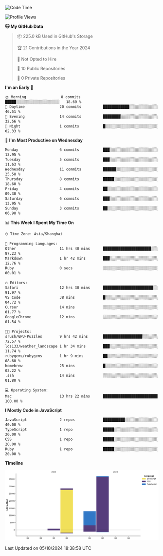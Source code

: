 <!--
**PascalDai/PascalDai** is a ✨ _special_ ✨ repository because its `README.md` (this file) appears on your GitHub profile.

Here are some ideas to get you started:

- 🔭 I’m currently working on ...
- 🌱 I’m currently learning ...
- 👯 I’m looking to collaborate on ...
- 🤔 I’m looking for help with ...
- 💬 Ask me about ...
- 📫 How to reach me: ...
- 😄 Pronouns: ...
- ⚡ Fun fact: ...
-->

<!--START_SECTION:waka-->
![Code Time](http://img.shields.io/badge/Code%20Time-609%20hrs%2014%20mins-blue)

![Profile Views](http://img.shields.io/badge/Profile%20Views-0-blue)

**🐱 My GitHub Data** 

> 📦 225.0 kB Used in GitHub's Storage 
 > 
> 🏆 21 Contributions in the Year 2024
 > 
> 🚫 Not Opted to Hire
 > 
> 📜 10 Public Repositories 
 > 
> 🔑 0 Private Repositories 
 > 
**I'm an Early 🐤** 

```text
🌞 Morning                8 commits           █████░░░░░░░░░░░░░░░░░░░░   18.60 % 
🌆 Daytime                20 commits          ████████████░░░░░░░░░░░░░   46.51 % 
🌃 Evening                14 commits          ████████░░░░░░░░░░░░░░░░░   32.56 % 
🌙 Night                  1 commits           █░░░░░░░░░░░░░░░░░░░░░░░░   02.33 % 
```
📅 **I'm Most Productive on Wednesday** 

```text
Monday                   6 commits           ███░░░░░░░░░░░░░░░░░░░░░░   13.95 % 
Tuesday                  5 commits           ███░░░░░░░░░░░░░░░░░░░░░░   11.63 % 
Wednesday                11 commits          ██████░░░░░░░░░░░░░░░░░░░   25.58 % 
Thursday                 8 commits           █████░░░░░░░░░░░░░░░░░░░░   18.60 % 
Friday                   4 commits           ██░░░░░░░░░░░░░░░░░░░░░░░   09.30 % 
Saturday                 6 commits           ███░░░░░░░░░░░░░░░░░░░░░░   13.95 % 
Sunday                   3 commits           ██░░░░░░░░░░░░░░░░░░░░░░░   06.98 % 
```


📊 **This Week I Spent My Time On** 

```text
🕑︎ Time Zone: Asia/Shanghai

💬 Programming Languages: 
Other                    11 hrs 40 mins      ██████████████████████░░░   87.23 % 
Markdown                 1 hr 42 mins        ███░░░░░░░░░░░░░░░░░░░░░░   12.76 % 
Ruby                     0 secs              ░░░░░░░░░░░░░░░░░░░░░░░░░   00.01 % 

🔥 Editors: 
Safari                   12 hrs 30 mins      ███████████████████████░░   91.97 % 
VS Code                  38 mins             █░░░░░░░░░░░░░░░░░░░░░░░░   04.72 % 
Cursor                   14 mins             ░░░░░░░░░░░░░░░░░░░░░░░░░   01.77 % 
GoogleChrome             12 mins             ░░░░░░░░░░░░░░░░░░░░░░░░░   01.54 % 

🐱‍💻 Projects: 
srush/GPU-Puzzles        9 hrs 42 mins       ██████████████████░░░░░░░   72.57 % 
lds133/weather_landscape 1 hr 34 mins        ███░░░░░░░░░░░░░░░░░░░░░░   11.74 % 
rubygems/rubygems        1 hr 9 mins         ██░░░░░░░░░░░░░░░░░░░░░░░   08.60 % 
homebrew                 25 mins             █░░░░░░░░░░░░░░░░░░░░░░░░   03.22 % 
.ssh                     14 mins             ░░░░░░░░░░░░░░░░░░░░░░░░░   01.80 % 

💻 Operating System: 
Mac                      13 hrs 22 mins      █████████████████████████   100.00 % 
```

**I Mostly Code in JavaScript** 

```text
JavaScript               2 repos             ██████████░░░░░░░░░░░░░░░   40.00 % 
TypeScript               1 repo              █████░░░░░░░░░░░░░░░░░░░░   20.00 % 
CSS                      1 repo              █████░░░░░░░░░░░░░░░░░░░░   20.00 % 
Ruby                     1 repo              █████░░░░░░░░░░░░░░░░░░░░   20.00 % 
```



**Timeline**

![Lines of Code chart](https://raw.githubusercontent.com/PascalDai/PascalDai/main/assets/bar_graph.png)


 Last Updated on 05/10/2024 18:38:58 UTC
<!--END_SECTION:waka-->
